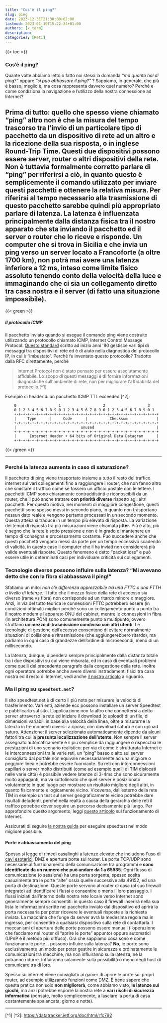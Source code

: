 ```yaml
---
title: "Cos'è il ping?"
slug: ping
date: 2023-12-31T21:30:00+02:00
lastmod: 2023-01-19T15:22:34+01:00
authors: [x_term]
description: 
categories: [Reti]
---
```


{{< toc >}}

### Cos’è il ping? 

Quante volte abbiamo letto o fatto noi stessi la domanda *“ma quanto hai di ping?”* oppure *“si può abbassare il ping?”* ? Sappiamo, in generale, che più è basso, meglio è, ma cosa rappresenta davvero quel numero? Perché e come condiziona la navigazione e l’utilizzo della nostra connessione ad Internet?

Prima di tutto: quello che spesso viene chiamato “ping” altro non è che **la misura del tempo trascorso tra l’invio di un particolare tipo di pacchetto da un dispositivo di rete ad un altro e la ricezione della sua risposta**, o in inglese Round-Trip Time.
Questi due dispositivi possono essere server, router o altri dispositivi della rete.
Non è tuttavia formalmente corretto parlare di “ping” per riferirsi a ciò, in quanto questo è semplicemente il comando utilizzato per inviare questi pacchetti e ottenere la relativa misura.
Per riferirsi al tempo necessario alla trasmissione di questo pacchetto sarebbe quindi più appropriato parlare di latenza.
La latenza è influenzata principalmente dalla distanza fisica tra il nostro apparato che sta inviando il pacchetto ed il server o router che lo riceve e risponde.
Un computer che si trova in Sicilia e che invia un ping verso un server locato a Francoforte (a oltre 1700 km), non potrà mai avere una latenza inferiore a 12 ms, inteso come limite fisico assoluto tenendo conto della velocità della luce e immaginando che ci sia un collegamento diretto tra casa nostra e il server (di fatto una situazione impossibile).
---

{{< green >}}
##### Il protocollo ICMP
Il pacchetto inviato quando si esegue il comando ping viene costruito utilizzando un protocollo chiamato ICMP, Internet Control Message Protocol. [Questo standard](https://datatracker.ietf.org/doc/html/rfc792) scritto ad inizio anni '80 gestisce vari tipi di messaggi tra dispositivi di rete ed è di aiuto nella diagnostica del protocollo IP, in cui è “imbustato”. Perchè fu inventato questo protocollo? Tradotto dalla RFC direttamente, perchè 
> Internet Protocol non è stato pensato per essere assolutamente affidabile. Lo scopo di questi messaggi è di fornire informazioni diagnostiche sull'ambiente di rete, non per migliorare l'affidabilità del protocollo.[^1]

Esempio di header di un pacchetto ICMP TTL exceeded [^2]:
```
    0                   1                   2                   3
    0 1 2 3 4 5 6 7 8 9 0 1 2 3 4 5 6 7 8 9 0 1 2 3 4 5 6 7 8 9 0 1
    +-+-+-+-+-+-+-+-+-+-+-+-+-+-+-+-+-+-+-+-+-+-+-+-+-+-+-+-+-+-+-+-+
    |     Type      |     Code      |          Checksum             |
    +-+-+-+-+-+-+-+-+-+-+-+-+-+-+-+-+-+-+-+-+-+-+-+-+-+-+-+-+-+-+-+-+
    |                             unused                            |
    +-+-+-+-+-+-+-+-+-+-+-+-+-+-+-+-+-+-+-+-+-+-+-+-+-+-+-+-+-+-+-+-+
    |      Internet Header + 64 bits of Original Data Datagram      |
    +-+-+-+-+-+-+-+-+-+-+-+-+-+-+-+-+-+-+-+-+-+-+-+-+-+-+-+-+-+-+-+-+
```
{{< /green >}}

---
### Perché la latenza aumenta in caso di saturazione?
Il pacchetto di ping viene trasportato insieme a tutto il resto del traffico internet sui vari collegamenti fino a raggiungere i router, che non fanno altro che smistare il traffico come se fossero un ufficio postale con le lettere. 
I pacchetti ICMP sono chiaramente contraddistinti e riconoscibili da un router, che li può anche trattare **con priorità diverse** rispetto agli altri pacchetti. Per questo motivo, nei momenti di maggiore congestione, questi pacchetti sono spesso messi in secondo piano, in quanto non trasportano nessun dato reale e vengono pertanto processati in un secondo momento. Questa attesa si traduce in un tempo più elevato di risposta. La variazione dei tempi di risposta tra più misurazioni viene chiamata **jitter**. Più è alto, più è segno che la rete è sotto pressione e non è in grado di mantenere un tempo di consegna e processamento costante.
Può succedere anche che questi pacchetti vengano messi da parte per un tempo eccessivo scadendo di validità, in questo caso il computer che li ha inviati non considererà più valide eventuali risposte. Questo fenomeno è detto “packet loss” e può essere utile in determinati casi per individuare criticità sui collegamenti.

### Tecnologie diverse possono influire sulla latenza? “Mi avevano detto che con la fibra si abbassava il ping!”

Sfatiamo un mito: *non c’è differenza apprezzabile tra una FTTC o una FTTH a livello di latenze*.
Il fatto che il mezzo fisico della rete di accesso sia diverso (rame vs fibra) non corrisponde ad un ritardo minore o maggiore.
Anzi, in via del tutto teorica le connessioni FTTC potrebbero essere (in condizioni ottimali) migliori perchè sono un collegamento punto a punto tra il nostro modem e l’apparato ONU del cabinet, mentre le connessioni in fibra (in architettura PON) sono comunemente punto a multipunto, ovvero sfruttano **un mezzo di trasmissione condiviso con altri utenti**. Le tecnologie di gestione dell’accesso consentono di evitare normalmente situazioni di collisione e ritrasmissione (che aggiungerebbero ritardo), ma parliamo in ogni caso di grandezze dell’ordine di microsecondi, meno di un millisecondo.

La latenza, dunque, dipenderà sempre principalmente dalla distanza totale tra i due dispositivi su cui viene misurata, ed in caso di eventuali problemi come quelli del precedente paragrafo dalla congestione della rete. Inoltre ogni operatore potrebbe anche avere diversi instradamenti fisici tra casa nostra ed il resto di Internet, vedi anche [il nostro articolo](https://fibra.click/internet/) a riguardo.

### Ma il ping su `speedtest.net`?

Il sito speedtest.net è di certo il più noto per misurare la velocità di trasferimento. Vari enti, aziende ecc possono installare un server Speedtest e pubblicarlo sul sito.
L’applicazione non fa altro che connettersi a detto server attraverso la rete ed iniziare il download (o upload) di un file, di dimensioni variabili in base alla velocità della linea, oltre a misurarne la latenza in tre momenti diversi: a riposo, con download saturo e con upload saturo.
Attenzione: il server selezionato automaticamente dipende da alcuni fattori tra cui la **presunta localizzazione dell’utente**. Non sempre il server assegnato automaticamente è il più semplice da raggiungere o rispecchia le prestazioni di uno scenario realistico: per via di come è strutturata Internet e le interconnessioni tra le varie reti, un “ping” basso o alto sul server consigliato dal portale non equivale necessariamente ad una migliore o peggiore linea e potrebbe essere fuorviante. Su reti con interconnessioni capillari o server molto distribuiti (come ad esempio quelli di TIM dislocati nelle varie città) è possibile vedere latenze di 3-4ms che sono sicuramente molto appaganti, ma va sottolineato che quel server è posizionato volutamente in quel luogo per mostrare un risultato migliore degli altri, in quanto fisicamente e logicamente vicino.
Viceversa, dall’esterno della rete TIM in esempio un test sul server geograficamente vicino potrebbe dare risultati deludenti, perché nella realtà a causa della gerarchia delle reti il traffico potrebbe dover seguire un percorso decisamente più lungo.
Per approfondire questo argomento, leggi [questo articolo](https://fibra.click/internet/#l-interconnessione-tra-sistemi-autonomi) sul funzionamento di Internet.

Assicurati di seguire [la nostra guida](https://fibra.click/speedtest/) per eseguire speedtest nel modo migliore possibile.

#### Porte e abbassamento del ping

Spesso si legge di rimedi casalinghi a latenze elevate che includono l'uso di [cavi esoterici](https://fibra.click/cavi/), DMZ e apertura porte sul router.
Le porte TCP/UDP sono necessarie al funzionamento della comunicazione tra programmi e **sono identificate da un numero che può andare da 1 a 65535**. Ogni flusso di comunicazione (o sessione) ha una porta sorgente, spesso scelta casualmente tra le porte “alte” ossia quelle successive alla 49152, ed una porta di destinazione. Queste porte servono al router di casa (al suo firewall integrato) ad identificare i flussi e consentire o meno il loro passaggio.
I flussi iniziati dall’interno della nostra rete locale verso Internet sono generalmente sempre consentiti: in questo caso il firewall inserirà nella sua lista le informazioni scritte nel pacchetto inviato dal dispositivo ed aprirà la porta necessaria per poter ricevere le eventuali risposte alla richiesta inviata. La macchina che funge da server avrà la medesima regola ma in ingresso, per consentire a qualsiasi dispositivo sulla rete di contattarla. I meccanismi di apertura delle porte possono essere manuali (l’operazione che facciamo nel router di “aprire le porte” appunto) oppure automatici (UPnP è il metodo più diffuso).
Ora che sappiamo cosa sono e come funzionano le porte… possono influire sulla latenza?
**No**, le porte sono esclusivamente un modo per poter gestire in sicurezza e ordinatamente le comunicazioni tra macchine, ma non influiranno sulla latenza, né la potranno ridurre.
Influiranno solamente sulla possibilità o meno degli host di comunicare tra di loro.

Spesso su internet viene consigliato ai gamer di aprire le porte sui propri router, ad esempio utilizzando funzioni come DMZ. È bene sapere che questa pratica non solo **non migliorerà**, come abbiamo visto, **le latenze sui giochi**, ma anzi potrebbe esporre la nostra rete a **vari rischi di sicurezza informatica** (pensate, molto semplicemente, a lasciare la porta di casa costantemente spalancata, giorno e notte).

---

[^1] [^2]: https://datatracker.ietf.org/doc/html/rfc792